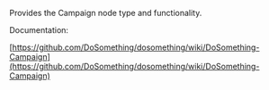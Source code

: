 Provides the Campaign node type and functionality.

Documentation:

[https://github.com/DoSomething/dosomething/wiki/DoSomething-Campaign](https://github.com/DoSomething/dosomething/wiki/DoSomething-Campaign)
